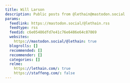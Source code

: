 ```yaml
---
title: Will Larson
description: Public posts from @lethain@mastodon.social
params:
  feedlink: https://mastodon.social/@lethain.rss
  feedtype: rss
  feedid: c6e05486dfd7e41c76e6486e64c87869
  websites:
    https://mastodon.social/@lethain: true
  blogrolls: []
  recommended: []
  recommender: []
  categories: []
  relme:
    https://lethain.com/: true
    https://staffeng.com/: false
---
```


